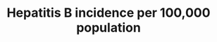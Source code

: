---
actual_indicator_available: The number of acute hepatitis B cases that are reported
  from U.S. states and territories to the National Centers for Disease Control and
  Prevention per 100,000 population in a given year by sex, age group, and race or
  ethnicity.
actual_indicator_available_description: Annual rate of acute hepatitis B cases reported
  per 100,000 U.S. population by sex, age group, and race-ethnicity in, 2007 - 2015
computation_units: cases per 100,000 population
data_non_statistical: false
date_metadata_updated: '2017-10-15'
date_of_national_source_publication: November 2017
disaggregation_categories: sex, age-group, and race-ethnicity
disaggregation_geography: National and by state (only national data provided)
goal_meta_link: http://unstats.un.org/sdgs/files/metadata-compilation/Metadata-Goal-3.pdf
graph: longitudinal
graph_title: Reported acute hepatitis B cases per 100,000 US population
graph_type: line
has_metadata: true
indicator: 3.3.4
indicator_definition: The number of new hepatitis B infections per 100,000 population
  in a given year is estimated from the prevalence of total antibodies against hepatitis
  B core antigen (Total anti_HBc) and hepatitis B surface antigen (HBsAg) positive
  among children 5 years of age, adjusted for sampling design.
indicator_name: Hepatitis B incidence per 100,000 population
indicator_sort_order: 03-03-04
indicator_variable: total
international_and_national_references: 'http://www.cdc.gov/hepatitis/statistics/ '
layout: indicator
method_of_computation: Number of survey participants with Total anti_HBc and HBsAg
  positive test / Number in survey with Total anti_Hc/HBsAg result Method of measurement
  Total anti_HBc reflect cumulated incidence in the first five years of life while
  HBsAg reflect chronic infections that may evolve towards chronic liver diseases
  The sample of the serological survey must be drawn from the specific geographic
  region to be verified. For example if the purpose is to estimate national transmission
  of HBV (including mother_to_child transmission) then the sampling should be geographically
  representative of the population. Convenience sampling is not appropriate. The sample
  size should be adequate to show with 95% confidence HBsAg prevalence of less than
  1% with a precision of ' 0.5%. The target age is 5_years_old. Sampling 4 ' 6 year
  olds may be appropriate. The serosurvey is cross sectional and therefore a point
  estimate time. The shorter time periods of data collection are therefore preferred.
  Data on HBV birth dose exposure and B3 completion are drawn from official records.
  Where these are not available testing for HBsAb may be considered for the serosurvey.
  This is less preferable as it is more costly, but can also be done in addition.
  Specimen collection and transportation should be appropriate to minimize bias though
  specimen degradation in rural and remote areas. Where possible, it is advantageous
  to collect blood specimens for ELISA laboratory testing because the accuracy (sensitivity
  and specificity) is higher than for rapid tests. However in some locations only
  rapid tests will be available hence test selection is resource dependent. This should
  be considered in designing overall study methodology. When an appropriate sampling
  strategy and size are used and quality testing assays and laboratory procedures
  are employed,the HBsAg prevalence in the serosurvey should be representative of
  the incidence of childhood HBV transmission in the specific geographic region (or
  country) in this age group.
national_geographical_coverage: United States
periodicity: Annual
permalink: /3-3-4/
published: true
reporting_status: complete
scheduled_update_by_national_source: November 2018
sdg_goal: 3
source_active_1: true
source_agency_staff_email_1: bit1@cdc.gov
source_agency_staff_name_1: Benedict Truman
source_agency_survey_dataset_1: "Surveillance of Viral Hepatitis \u2013 United States,\
  \ 2013, 2014"
source_notes_1: null
source_organisation_1: "Surveillance of Viral Hepatitis \u2013 United States, 2013,\
  \ 2014"
source_title_1: null
source_url_1: 'http://http://www.cdc.gov/hepatitis/statistics/2013surveillance/index.htm;
  www.cdc.gov/hepatitis/statistics/2014surveillance/index.htm '
target: By 2030, end the epidemics of AIDS, tuberculosis, malaria and neglected tropical
  diseases and combat hepatitis, water-borne diseases and other communicable diseases.
target_id: '3.3'
time_period: 2007-2015
title: Hepatitis B incidence per 100,000 population
un_custodial_agency: WHO
un_designated_tier: '2'
us_method_of_computation: Number of cases reported, divided by U.S. population (in
  population segment of interest), multiplied by 100,000.
variable_description: null
variable_notes: null
---
